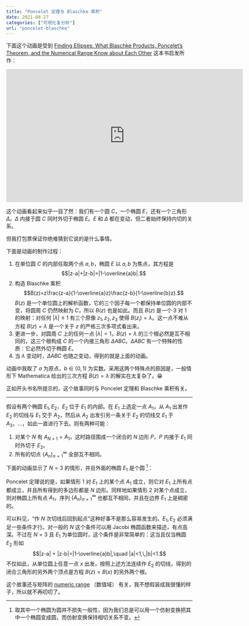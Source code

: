 ```yaml
---
title: "Poncelet 定理与 Blaschke 乘积"
date: 2021-08-27
categories: ["可视化复分析"]
url: "poncelet-blaschke"
---
```


下面这个动画是受到 [Finding Ellipses: What Blaschke Products, Poncelet’s Theorem, and the Numerical Range Know about Each Other](https://bookstore.ams.org/car-34) 这本书启发所作：

<!-- more -->

<iframe width="640" height="360" frameborder="0" src="https://www.shadertoy.com/embed/fst3Rl?gui=true&t=10&paused=true&muted=false" allowfullscreen></iframe>

这个动画看起来似乎一目了然：我们有一个圆 $C$，一个椭圆 $E$，还有一个三角形 $\Delta$。$\Delta$ 内接于圆 $C$ 同时外切于椭圆 $E$。$E$ 和 $\Delta$ 都在变动，但二者始终保持内切的关系。

但我打包票保证你绝难猜到它说的是什么事情。

下面是动画的制作过程：

1. 在单位圆 $C$ 的内部任取两个点 $a,b$，椭圆 $E$ 以 $a,b$ 为焦点，其方程是
$$|z-a|+|z-b|=|1-\overline{a}b|.$$
2. 构造 Blaschke 乘积
$$B(z)=z\frac{z-a}{1-\overline{a}z}\frac{z-b}{1-\overline{b}z}.$$
$B(z)$ 是一个单位圆上的解析函数，它的三个因子每一个都保持单位圆的内部不变，将圆周 $C$ 仍然映射为 $C$，所以 $B(z)$ 也是如此。而且 $B(z)$ 是一个 3 对 1 的映射：对任何 $|\lambda|\leq 1$ 有三个原像 $z_1,z_2,z_3$ 使得 $B(z_i)=\lambda$。这一点不难从方程 $B(z)=\lambda$ 是一个关于 $z$ 的严格三次多项式看出来。
3. 更进一步，对圆周 $C$ 上的任何一点 $|\lambda|=1$，$B(z)=\lambda$ 的三个根必然是互不相同的，这三个根构成 $C$ 的一个内接三角形 $\Delta ABC$。$\Delta ABC$ 有一个特殊的性质：它必然外切于椭圆 $E$。
4. 当 $\lambda$ 变动时，$\Delta ABC$ 也随之变动，得到的就是上面的动画。

动画中我取了 $a$ 为原点，$b\in(0,1)$ 为实数。采用这两个特殊点的原因是，一般情形下 Mathematica 给出的三次方程 $B(z)=\lambda$ 的解实在太复杂了。:grin:

正如开头书名所提示的，这个故事同时与 Poncelet 定理和 Blaschke 乘积有关。

---

假设有两个椭圆 $E_1,\,E_2$，$E_2$ 位于 $E_1$ 的内部。在 $E_1$ 上选定一点 $A_1$，从 $A_1$ 出发作 $E_2$ 的切线与 $E_1$ 交于 $A_2$，然后从 $A_2$ 出发引另一条关于 $E_2$ 的切线交 $E_1$ 于 $A_3$，...，如此一直进行下去。则有两种可能：

1. 对某个 $N$ 有 $A_{N+1}=A_1$，这时路径围成一个闭合的 $N$ 边形 $P$，$P$ 内接于 $E_1$ 同时外切于 $E_2$。
2. 所有的切点 $\{A_n\}_{n=1}^\infty$ 全部互不相同。

下面的动画显示了 $N=3$ 的情形，并且外面的椭圆 $E_1$ 是个圆 [^1]：

<object data="/images/blaschke/poncelet_billiard.svg"></object>

Poncelet 定理说的是，如果情形 1 对 $E_1$ 上的某个点 $A_1$ 成立，则它对 $E_1$ 上所有点都成立，并且所有得到的多边形都是 $N$ 边形。同样地如果情形 2 对某个点成立，则对椭圆上所有点 $A_1$，序列 $\{A_n\}_{n=1}^\infty$ 也都互不相同，并且在边界 $E_1$ 上是稠密的。

可以料见，“作 $N$ 次切线后回到起点”这种好事不是那么容易发生的。$E_1,E_2$ 必须满足一些条件才行。对一般的 $N$ 这个条件可以用 Jacobi 椭圆函数来描述，有点高深。不过在 $N=3$ 且 $E_1$ 为单位圆时，这个条件是非常简单的：这当且仅当椭圆 $E_2$ 形如
$$|z-a| + |z-b|=|1-\overline{a}b|,\quad |a|<1,\,|b|<1.$$
不仅如此，从单位圆上任意一点 $x$ 出发，按照上述方法连续作 $E_2$ 的切线，得到的闭合三角形的另外两个顶点是方程 $B(z)=B(x)$ 的另外两个根。

这个故事还与矩阵的 [numeric range](https://en.wikipedia.org/wiki/Numerical_range) （数值域） 有关，我不想假装成我很懂的样子，所以就不再叨叨了。

[^1]: 取其中一个椭圆为圆并不损失一般性，因为我们总是可以用一个仿射变换把其中一个椭圆变成圆，而仿射变换保持相切关系不变。
